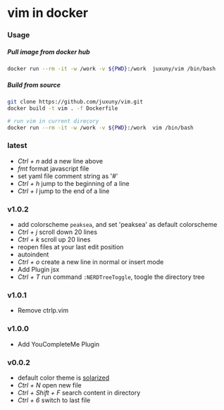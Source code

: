 vim in docker
=============

### Usage


##### Pull image from docker hub

```bash
docker run --rm -it -w /work -v ${PWD}:/work  juxuny/vim /bin/bash
```

##### Build from source

```bash
git clone https://github.com/juxuny/vim.git
docker build -t vim . -f Dockerfile

# run vim in current direcory
docker run --rm -it -w /work -v ${PWD}:/work  vim /bin/bash
```

### latest

* *Ctrl + n* add a new line above
* *fmt* format javascript file
* set yaml file comment string as '#'
* *Ctrl + h* jump to the beginning of a line
* *Ctrl + l* jump to the end of a line

### v1.0.2

* add colorscheme `peaksea`, and set 'peaksea' as default colorscheme
* *Ctrl + j* scroll down 20 lines
* *Ctrl + k* scroll up 20 lines
* reopen files at your last edit position
* autoindent
* *Ctrl + o* create a new line in normal or insert mode
* Add Plugin jsx
* *Ctrl + T* run command `:NERDTreeToggle`, toogle the directory tree


### v1.0.1

* Remove ctrlp.vim

### v1.0.0

* Add YouCompleteMe Plugin

### v0.0.2

* default color theme is [solarized](https://github.com/altercation/vim-colors-solarized.git)
* *Ctrl + N* open new file
* *Ctrl + Shift + F* search content in directory
* *Ctrl + 6* switch to last file

